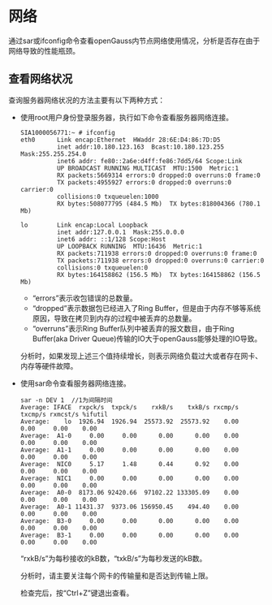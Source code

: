 # 网络<a name="ZH-CN_TOPIC_0289900966"></a>

通过sar或ifconfig命令查看openGauss内节点网络使用情况，分析是否存在由于网络导致的性能瓶颈。

## 查看网络状况<a name="zh-cn_topic_0283137150_zh-cn_topic_0237121489_zh-cn_topic_0073253549_zh-cn_topic_0040046507_section31965288163424"></a>

查询服务器网络状况的方法主要有以下两种方式：

-   使用root用户身份登录服务器，执行如下命令查看服务器网络连接。

    ```
    SIA1000056771:~ # ifconfig
    eth0      Link encap:Ethernet  HWaddr 28:6E:D4:86:7D:D5  
              inet addr:10.180.123.163  Bcast:10.180.123.255  Mask:255.255.254.0
              inet6 addr: fe80::2a6e:d4ff:fe86:7dd5/64 Scope:Link
              UP BROADCAST RUNNING MULTICAST  MTU:1500  Metric:1
              RX packets:5669314 errors:0 dropped:0 overruns:0 frame:0
              TX packets:4955927 errors:0 dropped:0 overruns:0 carrier:0
              collisions:0 txqueuelen:1000 
              RX bytes:508077795 (484.5 Mb)  TX bytes:818004366 (780.1 Mb)
    
    lo        Link encap:Local Loopback  
              inet addr:127.0.0.1  Mask:255.0.0.0
              inet6 addr: ::1/128 Scope:Host
              UP LOOPBACK RUNNING  MTU:16436  Metric:1
              RX packets:711938 errors:0 dropped:0 overruns:0 frame:0
              TX packets:711938 errors:0 dropped:0 overruns:0 carrier:0
              collisions:0 txqueuelen:0 
              RX bytes:164158862 (156.5 Mb)  TX bytes:164158862 (156.5 Mb)
    ```

    -   “errors”表示收包错误的总数量。
    -   “dropped”表示数据包已经进入了Ring Buffer，但是由于内存不够等系统原因，导致在拷贝到内存的过程中被丢弃的总数量。
    -   “overruns”表示Ring Buffer队列中被丢弃的报文数目，由于Ring Buffer\(aka Driver Queue\)传输的IO大于openGauss能够处理的IO导致。

    分析时，如果发现上述三个值持续增长，则表示网络负载过大或者存在网卡、内存等硬件故障。

-   使用sar命令查看服务器网络连接。

    ```
    sar -n DEV 1  //1为间隔时间
    Average: IFACE  rxpck/s  txpck/s    rxkB/s    txkB/s rxcmp/s txcmp/s rxmcst/s %ifutil
    Average:    lo  1926.94  1926.94  25573.92  25573.92    0.00    0.00     0.00    0.00
    Average:  A1-0     0.00     0.00      0.00      0.00    0.00    0.00     0.00    0.00
    Average:  A1-1     0.00     0.00      0.00      0.00    0.00    0.00     0.00    0.00
    Average:  NIC0     5.17     1.48      0.44      0.92    0.00    0.00     0.00    0.00
    Average:  NIC1     0.00     0.00      0.00      0.00    0.00    0.00     0.00    0.00
    Average:  A0-0  8173.06 92420.66  97102.22 133305.09    0.00    0.00     0.00    0.00
    Average:  A0-1 11431.37  9373.06 156950.45    494.40    0.00    0.00     0.00    0.00
    Average:  B3-0     0.00     0.00      0.00      0.00    0.00    0.00     0.00    0.00
    Average:  B3-1     0.00     0.00      0.00      0.00    0.00    0.00     0.00    0.00
    ```

    “rxkB/s”为每秒接收的kB数，“txkB/s”为每秒发送的kB数。

    分析时，请主要关注每个网卡的传输量和是否达到传输上限。

    检查完后，按“Ctrl+Z”键退出查看。


